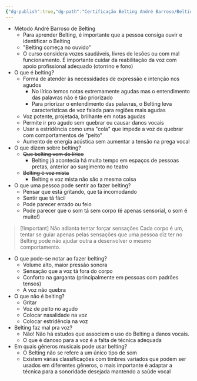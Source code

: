 ```yaml
---
{"dg-publish":true,"dg-path":"Certificação Belting André Barroso/Belting começa no ouvido.md","permalink":"/certificacao-belting-andre-barroso/belting-comeca-no-ouvido/","created":"2025-07-05T18:29:22.697-03:00","updated":"2025-07-06T12:11:02.529-03:00"}
---
```



- Método André Barroso de Belting
    - Para aprender Belting, é importante que a pessoa consiga ouvir e identificar o Belting
    - "Belting começa no ouvido"
    - O curso considera vozes saudáveis, livres de lesões ou com mal funcionamento. É importante cuidar da reabilitação da voz com apoio profissional adequado (otorrino e fono)
- O que é belting?
    - Forma de atender às necessidades de expressão e intenção nos agudos
        - No lírico temos notas extremamente agudas mas o entendimento das palavras não é tão priorizado
        - Para priorizar o entendimento das palavras, o Belting leva características de voz falada para regiões mais agudas
    - Voz potente, projetada, brilhante em notas agudas
    - Permite ir pro agudo sem quebrar ou causar danos vocais
    - Usar a estridência como uma "cola" que impede a voz de quebrar com comportamentos de "peito"
    - Aumento de energia acústica sem aumentar a tensão na prega vocal
- O que dizem sobre belting?
    - ~~Que belting vem do lírico~~
        - Belting já acontecia há muito tempo em espaços de pessoas pretas, anterior ao surgimento no teatro
    - ~~Belting é voz mista~~ 
        - Belting e voz mista não são a mesma coisa
- O que uma pessoa pode sentir ao fazer belting?
    - Pensar que está gritando, que tá incomodando
    - Sentir que tá fácil
    - Pode parecer errado ou feio
    - Pode parecer que o som tá sem corpo (é apenas sensorial, o som é muito!)
> [!important] Não adianta tentar forçar sensações
> Cada corpo é um, tentar se guiar apenas pelas sensações que uma pessoa diz ter no Belting pode não ajudar outra a desenvolver o mesmo comportamento.
- O que pode-se notar ao fazer belting?
    - Volume alto, maior pressão sonora
    - Sensação que a voz tá fora do corpo
    - Conforto na garganta (principalmente em pessoas com padrões tensos)
    - A voz não quebra
- O que não é belting?
    - Gritar
    - Voz de peito no agudo
    - Colocar nasalidade na voz
    - Colocar estridência na voz
- Belting faz mal pra voz?
    - Não! Não há estudos que associem o uso do Belting a danos vocais.
    - O que é danoso para a voz é a falta de técnica adequada
- Em quais gêneros musicais pode usar belting?
    - O Belting não se refere a um único tipo de som
    - Existem várias classificações com timbres variados que podem ser usados em diferentes gêneros, o mais importante é adaptar a técnica para a sonoridade desejada mantendo a saúde vocal